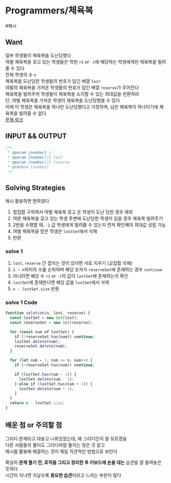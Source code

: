 # Programmers/체육복

#해시

## Want

일부 학생들이 체육복을 도난당했다  
여벌 체육복을 갖고 있는 학생들은 학번 `+1` or `-1`에 해당하는 학생에게만 체육복을 빌려줄 수 있다  
전체 학생의 수 `n`  
체육복을 도난당한 학생들의 번호가 담긴 배열 `lost`  
여벌의 체육복을 가져온 학생들의 번호가 담긴 배열 `reserve`가 주어진다  
체육복을 빌려주어 학생들이 체육복을 소지할 수 있는 최대값을 반환하라  
단, 여벌 체육복을 가져온 학생이 체육복을 도난당했을 수 있다  
이때 이 학생은 체육복을 하나만 도난당했다고 가정하며, 남은 체육복이 하나이기에 체육복을 빌려줄 수 없다  
[문제 링크](https://school.programmers.co.kr/learn/courses/30/lessons/42862)

## INPUT && OUTPUT

```js
/**
 * @param {number} n
 * @param {number[]} lost
 * @param {number[]} reserve
 * @return {number}
 */
```

## Solving Strategies

해시 활용하면 편하겠다

1. 합집합 구하여서 여벌 체육복 갖고 온 학생이 도난 당한 경우 제외
2. 여분 체육복을 갖고 있는 학생 주변에 도난당한 학생이 있을 경우 체육복 빌려주기
3. 2번을 수행할 때, `-1` 값 학생에게 빌려줄 수 있는지 먼저 확인해야 최대값 성립 가능
4. 여벌 체육복을 받은 학생은 `lostSet`에서 삭제
5. 반환

### solve 1

1. `lost`, `reserve` 간 겹치는 것이 있다면 서로 지우기 (교집합 삭제)
2. `1 ~ n`까지의 수를 순회하며 해당 숫자가 `reserveSet`에 존재하는 경우 `continue`
3. 아니라면 해당 수 `+1` or `-1`의 값이 `lostSet`에 존재하는지 확인
4. `lostSet`에 존재한다면 해당 값을 `lostSet`에서 삭제
5. `n - lostSet.size` 반환

### solve 1 Code

```js
function solution(n, lost, reserve) {
  const lostSet = new Set(lost);
  const reserveSet = new Set(reserve);

  for (const num of lostSet) {
    if (!reserveSet.has(num)) continue;
    lostSet.delete(num);
    reserveSet.delete(num);
  }

  for (let num = 1; num <= n; num++) {
    if (!reserveSet.has(num)) continue;

    if (lostSet.has(num - 1)) {
      lostSet.delete(num - 1);
    } else if (lostSet.has(num + 1)) {
      lostSet.delete(num + 1);
    }
  }
  return n - lostSet.size;
}
```

## 배운 점 or 주의할 점

그리디 문제라고 대놓고 나와있었는데, 왜 그리디인지 잘 모르겠음  
다른 사람들의 풀이도 그리디처럼 풀지는 않은 것 같고  
해시를 활용해 해결하는 것이 제일 직관적인 방법으로 보인다

확실히 **문제 풀기 전, 로직을 그리고 정리한 후 키보드에 손을 대는** 습관을 잘 들여놓은 듯하다  
시간이 지나면 지날수록 **중요한 습관**이라고 느끼는 부분이 많다
